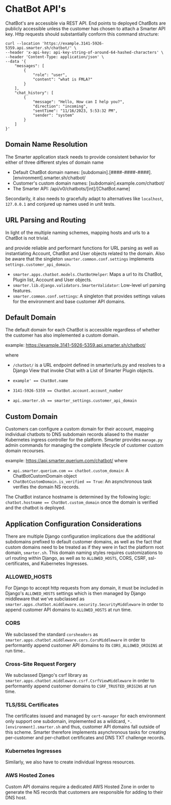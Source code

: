 # ChatBot API's

ChatBot's are accessible via REST API. End points to deployed ChatBots are publicly accessible unless the customer has chosen to attach a Smarter API key. Http requests should substantially conform this command structure:

```console
curl --location 'https://example.3141-5926-5359.api.smarter.sh/chatbot/' \
--header 'x-api-key: api-key-string-of-around-64-hashed-characters' \
--header 'Content-Type: application/json' \
--data '{
    "messages": [
        {
            "role": "user",
            "content": "what is FMLA?"
        }
    ],
    "chat_history": [
        {
            "message": "Hello, How can I help you?",
            "direction": "incoming",
            "sentTime": "11/16/2023, 5:53:32 PM",
            "sender": "system"
        }
    ]
}'
```

## Domain Name Resolution

The Smarter application stack needs to provide consistent behavior for either of three different styles of domain name

- Default ChatBot domain names: [subdomain].[####-####-####].[environment].smarter.sh/chatbot/
- Customer's custom domain names: [subdomain].example.com/chatbot/
- The Smarter API: /api/v0/chatbots/[int]/[ChatBot.name]

Secondarily, it also needs to gracefully adapt to alternatives like `localhost`, `127.0.0.1` and conjured up names used in unit tests.

## URL Parsing and Routing

In light of the multiple naming schemes, mapping hosts and urls to a ChatBot is not trivial.

and provide reliable and performant functions for URL parsing as well as instantiating Account, ChatBot and User objects related to the domain. Also be aware that the singleton `smarter.common.conf.settings` implements `settings.customer_api_domain`.

- `smarter.apps.chatbot.models.ChatBotHelper`: Maps a url to its ChatBot, Plugin list, Account and User objects.
- `smarter.lib.django.validators.SmarterValidator`: Low-level url parsing features.
- `smarter.common.conf.settings`: A singleton that provides settings values for the environment and base customer API domains.

## Default Domain

The default domain for each ChatBot is accessible regardless of whether the customer has also implemented a custom domain.

example: https://example.3141-5926-5359.api.smarter.sh/chatbot/

where

- `/chatbot/` is a URL endpoint defined in smarter/urls.py and resolves to a Django View that invoke Chat with a List of Smarter Plugin objects.

- `example' == ChatBot.name`
- `3141-5926-5359 == ChatBot.account.account_number`
- `api.smarter.sh == smarter_settings.customer_api_domain`

## Custom Domain

Customers can configure a custom domain for their account, mapping individual chatbots to DNS subdomain records aliased to the master Kubernetes ingress controller for the platform. Smarter provides `manage.py` admin commands for managing the complete lifecycle of customer custom domain recourses.

example: https://api.smarter.querium.com/chatbot/
where

- `api.smarter.querium.com == chatbot.custom_domain`: A ChatBotCustomDomain object
- `ChatBotCustomDomain.is_verified == True`: An asynchronous task verifies the domain NS records.

The ChatBot instance hostname is determined by the following logic: `chatbot.hostname == ChatBot.custom_domain` once the domain is verified and the chatbot is deployed.

## Application Configuration Considerations

There are multiple Django configuration implications due the additional subdomains prefixed to default customer domains, as well as the fact that custom domains need to be treated as if they were in fact the platform root domain, `smarter.sh`. This domain naming styles requires customizations to url routing within Django, as well as to `ALLOWED_HOSTS`, CORS, CSRF, ssl-certificates, and Kubernetes Ingresses.

### ALLOWED_HOSTS

For Django to accept http requests from any domain, it must be included in Django's `ALLOWED_HOSTS` settings which is then managed by Django middleware that we've subclassed as `smarter.apps.chatbot.middleware.security.SecurityMiddleware` in order to append customer API domains to `ALLOWED_HOSTS` at run time.

### CORS

We subclassed the standard `corsheaders` as `smarter.apps.chatbot.middleware.cors.CorsMiddleware` in order to performantly append customer API domains to its `CORS_ALLOWED_ORIGINS` at run time..

### Cross-Site Request Forgery

We subclassed Django's csrf library as `smarter.apps.chatbot.middleware.csrf.CsrfViewMiddleware` in order to performantly append customer domains to `CSRF_TRUSTED_ORIGINS` at run time.

### TLS/SSL Certificates

The certificates issued and managed by `cert-manager` for each environment only support one subdomain, implemented as a wildcard, `*.[environment].smarter.sh` and thus, customer API domains fall outside of this scheme. Smarter therefore implements asynchronous tasks for creating per-customer and per-chatbot certificates and DNS TXT challenge records.

### Kubernetes Ingresses

Similarly, we also have to create individual Ingress resources.

### AWS Hosted Zones

Custom API domains require a dedicated AWS Hosted Zone in order to generate the NS records that customers are responsible for adding to their DNS host.
